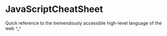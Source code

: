 # JavaScriptCheatSheet
Quick reference to the tremendously accessible high-level language of the web ^_^
